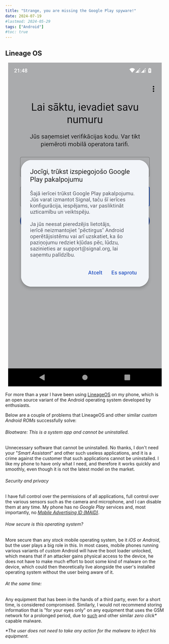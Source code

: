```yaml
---
title: "Strange, you are missing the Google Play spyware!"
date: 2024-07-19
#lastmod: 2024-05-29
tags: ["Android"]
#toc: true
---
```

## Lineage OS

<center><img src="Screenshot_Signal.png"></center>


For more than a year I have been using [LineageOS](https://lineageos.org/) on my phone, which is an open source variant of the Android operating system developed by enthusiasts. 

Below are a couple of problems that LineageOS and other similar _custom_ _Android_ _ROMs_ successfully solve:

###### Bloatware: This is a system app and cannot be uninstalled. 

Unnecessary software that cannot be uninstalled. No thanks, I don't need your "_Smart Assistant_" and other such useless applications, and it is a crime against the customer that such applications cannot be uninstalled. I like my phone to have only what I need, and therefore it works quickly and smoothly, even though it is not the latest model on the market.

###### Security and privacy

I have full control over the permissions of all applications, full control over the various sensors such as the camera and microphone, and I can disable them at any time. My phone has no _Google Play_ services and, most importantly, no [_Mobile Advertising ID (MAID)_](https://onaudience.com/mobile-ad-id-user-identification-for-mobile-ad-campaign).


###### How secure is this operating system?

More secure than any _stock_ mobile operating system, be it _iOS_ or _Android_, but the user plays a big role in this. In most cases, mobile phones running various variants of _custom_ Android will have the boot loader unlocked, which means that if an attacker gains physical access to the device, he does not have to make much effort to boot some kind of malware on the device, which could then theoretically live alongside the user's installed operating system without the user being aware of it.

###### At the same time:

Any equipment that has been in the hands of a third party, even for a short time, is considered compromised. Similarly, I would not recommend storing information that is "for your eyes only" on any equipment that uses the GSM network for a prolonged period, due to [such](https://en.wikipedia.org/wiki/Pegasus_(spyware)) and other similar _zero click*_ capable malware.


_*The user does not need to take any action for the malware to infect his equipment._ 


